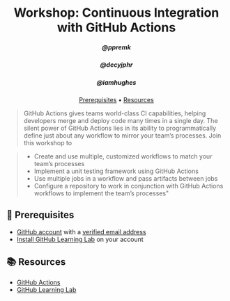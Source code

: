 <h1 align="center">Workshop: Continuous Integration with GitHub Actions</h1>
<h5 align="center">@ppremk</h3>

<p align="center">
  <h5 align="center">@decyjphr</h3>
  <h5 align="center">@iamhughes</h3>
</p>


<p align="center">
  <a href="#mega-prerequisites">Prerequisites</a> •  
  <a href="#books-resources">Resources</a>
</p>

> GitHub Actions gives teams world-class CI capabilities, helping developers merge and deploy code many times in a single day. The silent power of GitHub Actions lies in its ability to programmatically define just about any workflow to mirror your team’s processes. Join this workshop to

> - Create and use multiple, customized workflows to match your team’s processes
> - Implement a unit testing framework using GitHub Actions
> - Use multiple jobs in a workflow and pass artifacts between jobs
> - Configure a repository to work in conjunction with GitHub Actions workflows to implement the team’s processes"

## :mega: Prerequisites
- [GitHub account](https://github.com) with a [verified email address](https://help.github.com/en/github/getting-started-with-github/verifying-your-email-address)
- [Install GitHub Learning Lab](https://lab.github.com/docs/install) on your account

## :books: Resources
- [GitHub Actions](https://help.github.com/en/actions)
- [GitHub Learning Lab](https://lab.github.com)
